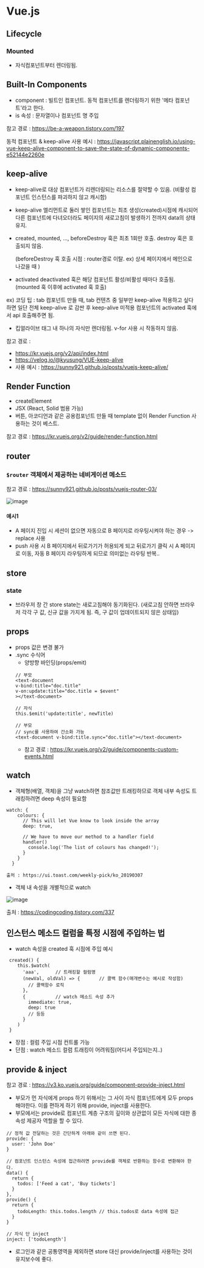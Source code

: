 # Vue.js
## Lifecycle
### Mounted
* 자식컴포넌트부터 렌더링됨.

## Built-In Components

* component : 빌트인 컴포넌트. 동적 컴포넌트를 렌더링하기 위한 '메타 컴포넌트'라고 한다. 
* is 속성 : 문자열이나 컴포넌트 명 주입

참고 경로 : https://be-a-weapon.tistory.com/197

동적 컴포넌트 & keep-alive 사용 예시 : https://javascript.plainenglish.io/using-vue-keep-alive-component-to-save-the-state-of-dynamic-components-e52144e2260e


## keep-alive

* keep-alive로 대상 컴포넌트가 리렌더링되는 리소스를 절약할 수 있음. (비활성 컴포넌트 인스턴스를 파괴하지 않고 캐시함)
* keep-alive 엘리먼트로 둘러 쌓인 컴포넌트는 최초 생성(created)시점에 캐시되어 다른 컴포넌트에 다녀오더라도 페이지의 새로고침이 발생하기 전까지 data의 상태 유지.
* created, mounted, ..., beforeDestroy 훅은 최초 1회만 호출. destroy 훅은 호출되지 않음.  
  
  (beforeDestroy 훅 호출 시점 : router경로 이탈. ex) 상세 페이지에서 메인으로 나갔을 때 )
* activated deactivated 훅은 해당 컴포넌트 활성/비활성 때마다 호출됨. (mounted 훅 이후에 activated 훅 호출)

ex) 코딩 팁 : tab 컴포넌트 만들 때, tab 컨텐츠 중 일부만 keep-alive 적용하고 싶다 하면 일단 전체 keep-alive 로 감싼 후 keep-alive 미적용 컴포넌트의 activated 훅에서 api 호출해주면 됨.
* 킵얼라이브 태그 내 하나의 자식만 렌더링됨. v-for 사용 시 작동하지 않음.

참고 경로 : 
* https://kr.vuejs.org/v2/api/index.html
* https://velog.io/@kyusung/VUE-keep-alive
* 사용 예시 : https://sunny921.github.io/posts/vuejs-keep-alive/


## Render Function
* createElement
* JSX (React, Solid 범용 가능)
* 버튼, 아코디언과 같은 공용컴포넌트 만들 때 template 없이 Render Function 사용하는 것이 베스트.

참고 경로 : https://kr.vuejs.org/v2/guide/render-function.html


## router
### ```$router``` 객체에서 제공하는 네비게이션 메소드
참고 경로 : https://sunny921.github.io/posts/vuejs-router-03/

![image](https://user-images.githubusercontent.com/67194249/178636201-27566ca5-9a95-40a7-a69f-23234de4956e.png)

#### 예시1
* A 페이지 진입 시 세션이 없으면 자동으로 B 페이지로 라우팅시켜야 하는 경우 -> replace 사용
* push 사용 시 B 페이지에서 뒤로가기가 허용되게 되고 뒤로가기 클릭 시 A 페이지로 이동, 자동 B 페이지 라우팅하게 되므로 의미없는 라우팅 반복..


## store
### state
* 브라우저 창 간 store state는 새로고침해야 동기화된다. (새로고침 안하면 브라우저 각각 구 값, 신규 값을 가지게 됨. 즉, 구 값이 업데이트되지 않은 상태임)

## props
* props 값은 변경 불가
* .sync 수식어
  * 양방향 바인딩(props/emit)
  ```
  // 부모
  <text-document
  v-bind:title="doc.title"
  v-on:update:title="doc.title = $event"
  ></text-document>
  
  // 자식
  this.$emit('update:title', newTitle)
  
  // 부모
  // sync를 사용하여 간소화 가능
  <text-document v-bind:title.sync="doc.title"></text-document>
  ```
  * 참고 경로 : https://kr.vuejs.org/v2/guide/components-custom-events.html

## watch
* 객체형(배열, 객체)을 그냥 watch하면 참조값만 트래킹하므로 객체 내부 속성도 트래킹하려면 deep 속성이 필요함
```
watch: {
    colours: {
      // This will let Vue know to look inside the array
      deep: true,

      // We have to move our method to a handler field
      handler()
        console.log('The list of colours has changed!');
      }
    }
  }

출처 : https://ui.toast.com/weekly-pick/ko_20190307
```

* 객체 내 속성을 개별적으로 watch

![image](https://user-images.githubusercontent.com/67194249/179866644-00b04597-666e-4933-9370-857ab0aa05b6.png)

출처 : https://codingcoding.tistory.com/337



## 인스턴스 메소드 컬럼을 특정 시점에 주입하는 법
* watch 속성을 created 훅 시점에 주입 예시
```
 created() {
    this.$watch(
      'aaa',      // 트래킹할 컬럼명
      (newVal, oldVal) => {       // 콜백 함수(매개변수는 예시로 작성함)
        // 콜백함수 로직
      },
      {           // watch 메소드 속성 추가
        immediate: true,
        deep: true
        // 등등
      }
    )
 }
```
* 장점 : 컬럼 주입 시점 컨트롤 가능
* 단점 : watch 메소드 컬럼 트래킹이 어려워짐(어디서 주입되는지..)


## provide & inject

참고 경로 : https://v3.ko.vuejs.org/guide/component-provide-inject.html

* 부모가 먼 자식에게 props 하기 위해서는 그 사이 자식 컴포넌트에게 모두 props 해야한다. 이를 편하게 하기 위해 provide, inject를 사용한다.
* 부모에서는 provide로 컴포넌트 계층 구조의 깊이와 상관없이 모든 자식에 대한 종속성 제공자 역할을 할 수 있다.

```
// 정적 값 전달하는 것은 간단하게 아래와 같이 쓰면 된다.
provide: {
  user: 'John Doe'
}

// 컴포넌트 인스턴스 속성에 접근하려면 provide를 객체로 반환하는 함수로 변환해야 한다.
data() {
  return {
    todos: ['Feed a cat', 'Buy tickets']
  }
},
provide() {
  return {
    todoLength: this.todos.length // this.todos로 data 속성에 접근
  }
}

// 자식 단 inject
inject: ['todoLength']
```

* 로그인과 같은 공통영역을 제외하면 store 대신 provide/inject를 사용하는 것이 유지보수에 좋다. 


